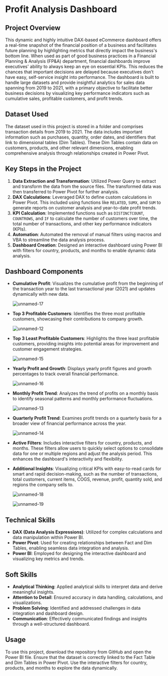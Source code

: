 # Profit Analysis Dashboard

## Project Overview
This dynamic and highly intuitive DAX-based eCommerce dashboard offers a real-time snapshot of the financial position of a business and facilitates future planning by highlighting metrics that directly impact the business's bottom line. When used as part of good business practices in a Financial Planning & Analysis (FP&A) department, financial dashboards improve executives' ability to always keep an eye on essential KPIs. This reduces the chances that important decisions are delayed because executives don’t have easy, self-service insight into performance. The dashboard is built to handle large datasets and provide insightful analytics for sales data spanning from 2019 to 2021, with a primary objective to facilitate better business decisions by visualizing key performance indicators such as cumulative sales, profitable customers, and profit trends.

## Dataset Used
The dataset used in this project is stored in a folder and comprises transaction details from 2019 to 2021. The data includes important information such as purchases, quantity, order dates, and identifiers that link to dimensional tables (Dim Tables). These Dim Tables contain data on customers, products, and other relevant dimensions, enabling comprehensive analysis through relationships created in Power Pivot.

## Key Steps in the Project
1. **Data Extraction and Transformation**: Utilized Power Query to extract and transform the data from the source files. The transformed data was then transferred to Power Pivot for further analysis.
2. **DAX Calculations**: Leveraged DAX to define custom calculations in Power Pivot. This included using functions like `RELATED`, `SUMX`, and `SUM` to generate reports on customer analysis and year-to-date profit trends.
3. **KPI Calculation**: Implemented functions such as `DISTINCTCOUNT`, `COUNTROWS`, and `IF` to calculate the number of customers over time, the total number of transactions, and other key performance indicators (KPIs).
4. **Automation**: Automated the removal of manual filters using macros and VBA to streamline the data analysis process.
5. **Dashboard Creation**: Designed an interactive dashboard using Power BI with filters for country, products, and months to enable dynamic data analysis.

## Dashboard Components
- **Cumulative Profit**: Visualizes the cumulative profit from the beginning of the transaction year to the last transactional year (2021) and updates dynamically with new data.

  ![unnamed-17](https://github.com/user-attachments/assets/0466d019-5729-484c-b795-b1fe7cc9accd)

- **Top 3 Profitable Customers**: Identifies the three most profitable customers, showcasing their contributions to company growth.

  ![unnamed-12](https://github.com/user-attachments/assets/b7f67f49-69ad-4115-b10c-a761c2041b7a)

- **Top 3 Least Profitable Customers**: Highlights the three least profitable customers, providing insights into potential areas for improvement and customer engagement strategies.

  ![unnamed-15](https://github.com/user-attachments/assets/cd0cdf7f-32ce-49de-a7c1-1326819380c6)

- **Yearly Profit and Growth**: Displays yearly profit figures and growth percentages to track overall financial performance.

  ![unnamed-16](https://github.com/user-attachments/assets/d106d0e2-c4a2-477a-9261-db61a13922f7)

- **Monthly Profit Trend**: Analyzes the trend of profits on a monthly basis to identify seasonal patterns and monthly performance fluctuations.

  ![unnamed-13](https://github.com/user-attachments/assets/70f563e8-077c-40e2-a06e-326edce00c7a)

- **Quarterly Profit Trend**: Examines profit trends on a quarterly basis for a broader view of financial performance across the year.

  ![unnamed-14](https://github.com/user-attachments/assets/91bea56c-6ce6-479e-ab9a-3a9454a39816)

- **Active Filters**: Includes interactive filters for country, products, and months. These filters allow users to quickly select options to consolidate data for one or multiple regions and adjust the analysis period. This enhances the dashboard's interactivity and flexibility.


- **Additional Insights**: Visualizing critical KPIs with easy-to-read cards for smart and rapid decision-making, such as the number of transactions, total customers, current items, COGS, revenue, profit, quantity sold, and regions the company sells to.

  ![unnamed-18](https://github.com/user-attachments/assets/2b82bb59-7ee9-4611-b32f-2006b7e26ffd)
  
  ![unnamed-19](https://github.com/user-attachments/assets/6c4f2919-fdc3-4742-841f-454d406875b1)


## Technical Skills
- **DAX (Data Analysis Expressions)**: Utilized for complex calculations and data manipulation within Power BI.
- **Power Pivot**: Used for creating relationships between Fact and Dim Tables, enabling seamless data integration and analysis.
- **Power BI**: Employed for designing the interactive dashboard and visualizing key metrics and trends.

## Soft Skills
- **Analytical Thinking**: Applied analytical skills to interpret data and derive meaningful insights.
- **Attention to Detail**: Ensured accuracy in data handling, calculations, and visualizations.
- **Problem Solving**: Identified and addressed challenges in data integration and dashboard design.
- **Communication**: Effectively communicated findings and insights through a well-structured dashboard.

## Usage
To use this project, download the repository from GitHub and open the Power BI file. Ensure that the dataset is correctly linked to the Fact Table and Dim Tables in Power Pivot. Use the interactive filters for country, products, and months to explore the data dynamically.


